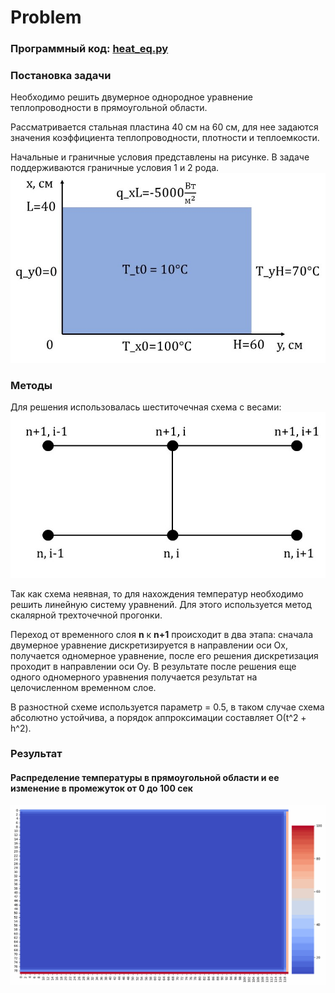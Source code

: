 # Problem

### Программный код: [**heat_eq.py**](https://github.com/Doriashi/cet_mipt/blob/main/heat%20transport%20equation/heat_eq.py)

### Постановка задачи

Необходимо решить двумерное однородное уравнение теплопроводности в прямоугольной области.

Рассматривается стальная пластина 40 см на 60 см, для нее задаются
значения коэффициента теплопроводности, плотности и теплоемкости.

Начальные и граничные условия представлены на рисунке.
В задаче поддерживаются граничные условия 1 и 2 рода.
![Problem](https://github.com/Doriashi/cet_mipt/blob/main/plots/Problem.jpg)
### Методы

Для решения использовалась шеститочечная схема с весами:
![scheme](https://github.com/Doriashi/cet_mipt/blob/main/plots/scheme.jpg)

Так как схема неявная, то для нахождения температур необходимо решить линейную систему уравнений. Для этого используется
метод скалярной трехточечной прогонки.

Переход от временного слоя **n** к **n+1** происходит в два этапа: сначала двумерное уравнение дискретизируется в направлении
оси Ох, получается одномерное уравнение, после его решения дискретизация проходит в направлении оси Оу. В результате после решения еще одного одномерного уравнения
получается результат на целочисленном временном слое.

В разностной схеме используется параметр = 0.5, в таком случае схема абсолютно устойчива, а порядок аппроксимации составляет
О(t^2 + h^2).

### Результат

#### Распределение температуры в прямоугольной области и ее изменение в промежуток от 0 до 100 сек
![Heat](https://github.com/Doriashi/cet_mipt/blob/main/plots/Heat_2.gif)
